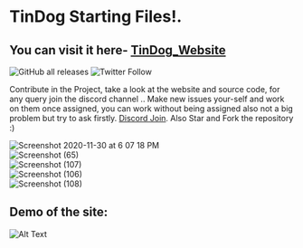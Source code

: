 # TinDog Starting Files!.


## You can visit it here- [TinDog_Website](https://bootstrap.ayush7bit.repl.co/ "Tindog_Website")
![GitHub all releases](https://img.shields.io/github/downloads/Ayush7-BIT/Tinder_Website_for_dogs/total?label=Downloads&logo=GitHub&style=for-the-badge) ![Twitter Follow](https://img.shields.io/twitter/follow/cris__4__u?logo=Twitter&style=for-the-badge)

Contribute in the Project, take a look at the website and source code, for any query join the discord channel ..
Make new issues your-self and work on them once assigned, you can work without being assigned also not a big
problem but try to ask firstly. [Discord Join](https://discord.gg/4H2YhNuk). Also Star and Fork the repository :)


![Screenshot 2020-11-30 at 6 07 18 PM](https://user-images.githubusercontent.com/59275479/100613117-00d4d500-333a-11eb-97ca-3145d5e7b8fe.png)
<br>
![Screenshot (65)](https://user-images.githubusercontent.com/49369387/102985134-abed3e80-4534-11eb-8142-cb55f2c04d95.png)
<br>
![Screenshot (107)](https://user-images.githubusercontent.com/49369387/102985023-7f392700-4534-11eb-86d0-7c2a221ddefe.png)
<br>
![Screenshot (106)](https://user-images.githubusercontent.com/49369387/102985058-8e1fd980-4534-11eb-85a6-2524418225c4.png)
<br>
![Screenshot (108)](https://user-images.githubusercontent.com/49369387/102985096-9d9f2280-4534-11eb-8f8b-11fa177726ab.png)





## Demo of the site:

![Alt Text](https://media.giphy.com/media/fLhEkRpj4oZpKy3WPr/giphy.gif)
